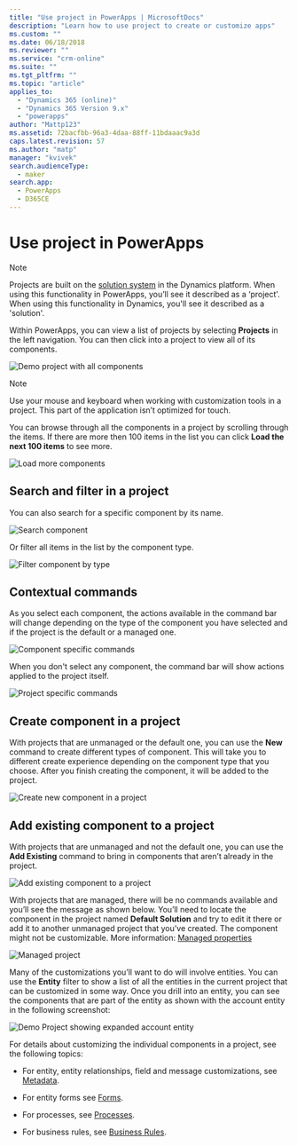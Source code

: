 ```yaml
---
title: "Use project in PowerApps | MicrosoftDocs"
description: "Learn how to use project to create or customize apps"
ms.custom: ""
ms.date: 06/18/2018
ms.reviewer: ""
ms.service: "crm-online"
ms.suite: ""
ms.tgt_pltfrm: ""
ms.topic: "article"
applies_to: 
  - "Dynamics 365 (online)"
  - "Dynamics 365 Version 9.x"
  - "powerapps"
author: "Mattp123"
ms.assetid: 72bacfbb-96a3-4daa-88ff-11bdaaac9a3d
caps.latest.revision: 57
ms.author: "matp"
manager: "kvivek"
search.audienceType: 
  - maker
search.app: 
  - PowerApps
  - D365CE
---
```

# Use project in PowerApps

> [!NOTE]
>  Projects are built on the [solution system](https://docs.microsoft.com/dynamics365/customer-engagement/developer/introduction-solutions) in the Dynamics platform. When using this functionality in PowerApps, you’ll see it described as a ‘project'. When using this functionality in Dynamics, you'll see it described as a 'solution'. 

 Within PowerApps, you can view a list of projects by selecting **Projects** in the left navigation. You can then click into a project to view all of its components. 
   
 ![Demo project with all components](media/project-all-items-list.PNG "Demo project with all components")  
  
> [!NOTE]
>  Use your mouse and keyboard when working with customization tools in a project. This part of the application isn’t optimized for touch.  
 
 You can browse through all the components in a project by scrolling through the items. If there are more then 100 items in the list you can click **Load the next 100 items** to see more. 
 
 ![Load more components](media/load-more.PNG "Load more components")  
 
 ## Search and filter in a project
 
 You can also search for a specific component by its name. 
 
 ![Search component](media/project-search-box.PNG "Search component")  
 
 Or filter all items in the list by the component type.
  
 ![Filter component by type](media/project-filter.PNG "Filter component by type")  
 
 ## Contextual commands
 
 As you select each component, the actions available in the command bar will change depending on the type of the component you have selected and if the project is the default or a managed one. 
 
 ![Component specific commands](media/component-commands.PNG "Component specific commands")  
 
 When you don't select any component, the command bar will show actions applied to the project itself. 
 
 ![Project specific commands](media/project-commands.PNG "Project specific commands")  
 
 ## Create component in a project
 With projects that are unmanaged or the default one, you can use the **New** command to create different types of component. This will take you to different create experience depending on the component type that you choose. After you finish creating the component, it will be added to the project. 
 
 ![Create new component in a project](media/project-new-component.PNG "Create new component in a project")  
 
 ## Add existing component to a project
 
 With projects that are unmanaged and not the default one, you can use the **Add Existing** command to bring in components that aren’t already in the project.  
 
 ![Add existing component to a project](media/project-add-existing-component.PNG "Add existing component to a project")  
  
 With projects that are managed, there will be no commands available and you’ll see the message as shown below. You’ll need to locate the component in the project named **Default Solution** and try to edit it there or add it to another unmanaged project that you’ve created. The component might not be customizable. More information: [Managed properties](solutions-overview.md#managed-properties)

![Managed project](media/managed-project.PNG "Managed project")  

 Many of the customizations you’ll want to do will involve entities. You can use the **Entity** filter to show a list of all the entities in the current project that can be customized in some way. Once you drill into an entity, you can see the components that are part of the entity as shown with the account entity in the following screenshot:  
  
 ![Demo Project showing expanded account entity](media/project-entity-account.PNG "Demo Project showing expanded account entity")  
  
 For details about customizing the individual components in a project, see the following topics:  
  
-   For entity, entity relationships, field and message customizations, see [Metadata](create-edit-metadata.md).  
  
-   For entity forms see [Forms](../model-driven-apps/create-design-forms.md).  
  
-   For processes, see [Processes](../model-driven-apps/guide-staff-through-common-tasks-processes.md).  
  
-   For business rules, see [Business Rules](../model-driven-apps/create-business-rules-recommendations-apply-logic-form.md).  
